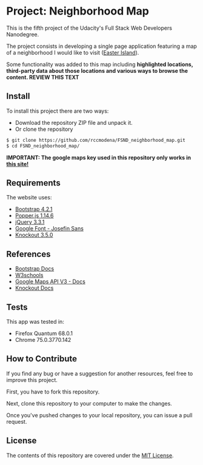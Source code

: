 # Project: Neighborhood Map

This is the fifth project of the Udacity's Full Stack Web Developers Nanodegree.

The project consists in developing a single page application featuring a map of a neighborhood I would like to visit ([Easter Island](https://en.wikipedia.org/wiki/Easter_Island)).


Some functionality was added to this map including **highlighted locations, third-party data about those locations and various ways to browse the content.
REVIEW THIS TEXT**

## Install

To install this project there are two ways:
- Download the repository ZIP file and unpack it.
- Or clone the repository

```sh
$ git clone https://github.com/rccmodena/FSND_neighborhood_map.git
$ cd FSND_neighborhood_map/
```

**IMPORTANT: The google maps key used in this repository only works in [this site!](https://rccmodena.github.io/FSND_neighborhood_map/)**

## Requirements

The website uses:
- [Bootstrap 4.2.1](https://getbootstrap.com/docs/4.2/getting-started/introduction/)
- [Popper.js 1.14.6](https://popper.js.org/)
- [jQuery 3.3.1](https://code.jquery.com/)
- [Google Font - Josefin Sans](https://fonts.google.com/specimen/Josefin+Sans)
- [Knockout 3.5.0](https://knockoutjs.com/)

## References

- [Bootstrap Docs](https://getbootstrap.com/docs/4.2/getting-started/introduction/)
- [W3schools](https://www.w3schools.com/)
- [Google Maps API V3 - Docs](https://developers.google.com/maps/documentation/javascript/reference/)
- [Knockout Docs](https://knockoutjs.com/documentation/introduction.html)

## Tests

This app was tested in:
- Firefox Quantum 68.0.1
- Chrome 75.0.3770.142

## How to Contribute

If you find any bug or have a suggestion for another resources, feel free to improve this project.

First, you have to fork this repository.

Next, clone this repository to your computer to make the changes.

Once you've pushed changes to your local repository, you can issue a pull request.

## License

The contents of this repository are covered under the [MIT License](LICENSE).
